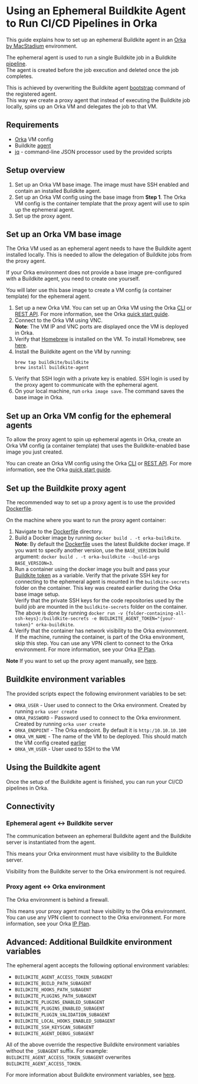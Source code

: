 # Using an Еphemeral Buildkite Аgent to Run CI/CD Pipelines in Orka

This guide explains how to set up an ephemeral Buildkite agent in an [Orka by MacStadium][orka] environment. 

The ephemeral agent is used to run a single Buildkite job in a Buildkite [pipeline][pipeline].  
The agent is created before the job execution and deleted once the job completes.

This is achieved by overwriting the Buildkite agent [bootstrap][bootstrap] command of the registered agent.  
This way we create a proxy agent that instead of executing the Buildkite job locally, spins up an Orka VM and delegates the job to that VM.

## Requirements

- [Orka][orka] VM config
- Buildkite [agent][agent]
- [jq][jq] - command-line JSON processor used by the provided scripts

## Setup overview

1. Set up an Orka VM base image. The image must have SSH enabled and contain an installed Buildkite agent.
2. Set up an Orka VM config using the base image from **Step 1**. The Orka VM config is the container template that the proxy agent will use to spin up the ephemeral agent.
3. Set up the proxy agent.

## Set up an Orka VM base image

The Orka VM used as an ephemeral agent needs to have the Buildkite agent installed locally. This is needed to allow the delegation of Buildkite jobs from the proxy agent.

If your Orka environment does not provide a base image pre-configured with a Buildkite agent, you need to create one yourself.

You will later use this base image to create a VM config (a container template) for the ephemeral agent.

1. Set up a new Orka VM. You can set up an Orka VM using the Orka [CLI][cli] or [REST API][api]. For more information, see the Orka [quick start guide][quick-start].  
2. Connect to the Orka VM using VNC.  
**Note**: The VM IP and VNC ports are displayed once the VM is deployed in Orka.  
3. Verify that [Homebrew][homebrew] is installed on the VM. To install Homebrew, see [here][homebrew].
4. Install the Buildkite agent on the VM by running:  
    ```
    brew tap buildkite/buildkite
    brew install buildkite-agent
    ```
5. Verify that SSH login with a private key is enabled. SSH login is used by the proxy agent to communicate with the ephemeral agent.
6. On your local machine, run `orka image save`. The command saves the base image in Orka.

## Set up an Orka VM config for the ephemeral agents

To allow the proxy agent to spin up ephemeral agents in Orka, create an Orka VM config (a container template) that uses the Buildkite-enabled base image you just created.  

You can create an Orka VM config using the Orka [CLI][cli] or [REST API][api]. For more information, see the Orka [quick start guide][quick-start].

## Set up the Buildkite proxy agent

The recommended way to set up a proxy agent is to use the provided [Dockerfile](Dockerfile).  

On the machine where you want to run the proxy agent container:  

1. Navigate to the [Dockerfile](Dockerfile) directory.
2. Build a Docker image by running `docker build . -t orka-buildkite`.
**Note**: By default the [Dockerfile](Dockerfile) uses the latest Buildkite docker image. If you want to specify another version, use the `BASE_VERSION` build argument: `docker build . -t orka-buildkite --build-args BASE_VERSION=3`.
3. Run a container using the docker image you built and pass your [Buildkite token][agent-token] as a variable.
Verify that the private SSH key for connecting to the ephemeral agent is mounted in the `buildkite-secrets` folder on the container. This key was created earlier during the Orka base image setup.  
Verify that the private SSH keys for the code repositories used by the build job are mounted in the `buildkite-secrets` folder on the container.  
The above is done by running `docker run -v {folder-containing-all-ssh-keys}:/buildkite-secrets -e BUILDKITE_AGENT_TOKEN="{your-token}" orka-buildkite`.
4. Verify that the container has network visibility to the Orka environment. If the machine, running the container, is part of the Orka environment, skip this step. You can use any VPN client to connect to the Orka environment. For more information, see your Orka [IP Plan][ip-plan].

**Note** If you want to set up the proxy agent manually, see [here](proxy-agent-manual-setup.md).

## Buildkite environment variables

The provided scripts expect the following environment variables to be set:

* `ORKA_USER` - User used to connect to the Orka environment. Created by running `orka user create`
* `ORKA_PASSWORD` - Password used to connect to the Orka environment. Created by running `orka user create`
* `ORKA_ENDPOINT` - The Orka endpoint. By default it is `http:/10.10.10.100`
* `ORKA_VM_NAME` - The name of the VM to be deployed. This should match the VM config created [earlier](#set-up-an-orka-vm-config-for-the-ephemeral-agents)
* `ORKA_VM_USER` - User used to SSH to the VM

## Using the Buildkite agent

Once the setup of the Buildkite agent is finished, you can run your CI/CD pipelines in Orka.

## Connectivity

### Ephemeral agent <-> Buildkite server

The communication between an ephemeral Buildkite agent and the Buildkite server is instantiated from the agent.  

This means your Orka environment must have visibility to the Buildkite server.

Visibility from the Buildkite server to the Orka environment is not required. 

### Proxy agent <-> Orka environment

The Orka environment is behind a firewall.  

This means your proxy agent must have visibility to the Orka environment. You can use any VPN client to connect to the Orka environment. For more information, see your Orka [IP Plan][ip-plan].

## Advanced: Additional Buildkite environment variables

The ephemeral agent accepts the following optional environment variables:

* `BUILDKITE_AGENT_ACCESS_TOKEN_SUBAGENT`
* `BUILDKITE_BUILD_PATH_SUBAGENT`
* `BUILDKITE_HOOKS_PATH_SUBAGENT`
* `BUILDKITE_PLUGINS_PATH_SUBAGENT`
* `BUILDKITE_PLUGINS_ENABLED_SUBAGENT`
* `BUILDKITE_PLUGINS_ENABLED_SUBAGENT`
* `BUILDKITE_PLUGIN_VALIDATION_SUBAGENT`
* `BUILDKITE_LOCAL_HOOKS_ENABLED_SUBAGENT`
* `BUILDKITE_SSH_KEYSCAN_SUBAGENT`
* `BUILDKITE_AGENT_DEBUG_SUBAGENT`

All of the above override the respective Buildkite environment variables without the `_SUBAGENT` suffix.
For example: `BUILDKITE_AGENT_ACCESS_TOKEN_SUBAGENT` overwrites `BUILDKITE_AGENT_ACCESS_TOKEN`.

For more information about Buildkite environment variables, see [here][env-variables].

[orka]: https://orkadocs.macstadium.com/docs/getting-started
[agent]: https://buildkite.com/docs/agent/v3
[cli]: https://orkadocs.macstadium.com/docs/example-cli-workflows
[api]: https://documenter.getpostman.com/view/6574930/S1ETRGzt?version=latest
[quick-start]: https://orkadocs.macstadium.com/docs/quick-start
[pipeline]: https://buildkite.com/docs/pipelines
[jq]: https://stedolan.github.io/jq/
[env-variables]: https://buildkite.com/docs/pipelines/environment-variables
[ip-plan]: https://orkadocs.macstadium.com/docs/orka-glossary#section-ip-plan
[bootstrap]: https://buildkite.com/docs/agent/v3/cli-bootstrap
[homebrew]: https://brew.sh/
[agent-token]: https://buildkite.com/docs/agent/v3/tokens